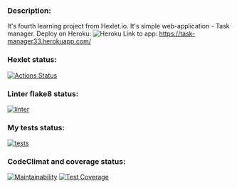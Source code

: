 ### Description:
It's fourth learning project from Hexlet.io.
It's simple web-application - Task manager.
Deploy on Heroku:
 ![Heroku](https://img.shields.io/badge/heroku-%23430098.svg?style=for-the-badge&logo=heroku&logoColor=white)
Link to app: https://task-manager33.herokuapp.com/

### Hexlet status:
[![Actions Status](https://github.com/Morozov33/python-project-52/workflows/hexlet-check/badge.svg)](https://github.com/Morozov33/python-project-52/actions)

### Linter flake8 status:
[![linter](https://github.com/Morozov33/python-project-52/actions/workflows/linter.yml/badge.svg)](https://github.com/Morozov33/python-project-52/actions/workflows/linter.yml)

### My tests status:
[![tests](https://github.com/Morozov33/python-project-52/actions/workflows/tests.yml/badge.svg)](https://github.com/Morozov33/python-project-52/actions/workflows/tests.yml)

### CodeClimat and coverage status:
[![Maintainability](https://api.codeclimate.com/v1/badges/619e37dc048f2d8e68c7/maintainability)](https://codeclimate.com/github/Morozov33/python-project-52/maintainability)
[![Test Coverage](https://api.codeclimate.com/v1/badges/619e37dc048f2d8e68c7/test_coverage)](https://codeclimate.com/github/Morozov33/python-project-52/test_coverage)
